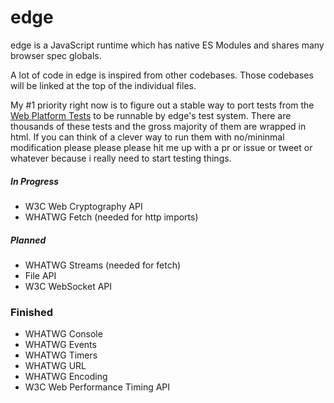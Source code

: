 # edge

edge is a JavaScript runtime which has native ES Modules and shares many browser spec globals.

A lot of code in edge is inspired from other codebases. Those codebases will be linked at the top of the individual files.

My #1 priority right now is to figure out a stable way to port tests from the [Web Platform Tests][]
to be runnable by edge's test system.
There are thousands of these tests and the gross majority of them are wrapped in html.
If you can think of a clever way to run them with no/mininmal modification please please please
hit me up with a pr or issue or tweet or whatever because i really need to start testing things.

##### In Progress

- W3C Web Cryptography API
- WHATWG Fetch (needed for http imports)


##### Planned

- WHATWG Streams (needed for fetch)
- File API
- W3C WebSocket API


### Finished

- WHATWG Console
- WHATWG Events
- WHATWG Timers
- WHATWG URL
- WHATWG Encoding
- W3C Web Performance Timing API

[Web Platform Tests]: https://github.com/web-platform-tests/wpt

